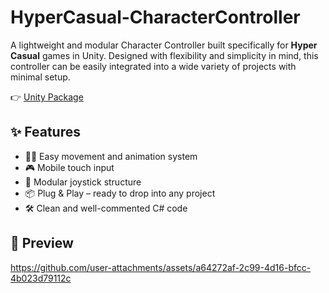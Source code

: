 # HyperCasual-CharacterController
A lightweight and modular Character Controller built specifically for **Hyper Casual** games in Unity. Designed with flexibility and simplicity in mind, this controller can be easily integrated into a wide variety of projects with minimal setup.

👉 [Unity Package](https://github.com/gr4ndsmurf/HyperCasual-CharacterController/releases)


## ✨ Features

- 🚶‍♂️ Easy movement and animation system
- 🎮 Mobile touch input
- 🧩 Modular joystick structure
- 📦 Plug & Play – ready to drop into any project
- 🛠️ Clean and well-commented C# code

## 📸 Preview



https://github.com/user-attachments/assets/a64272af-2c99-4d16-bfcc-4b023d79112c

